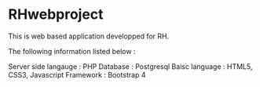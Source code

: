 # RHwebproject

This is web based application developped for RH.

The following information listed below : 

Server side langauge : PHP
Database : Postgresql
Baisc language : HTML5, CSS3, Javascript
Framework : Bootstrap 4


